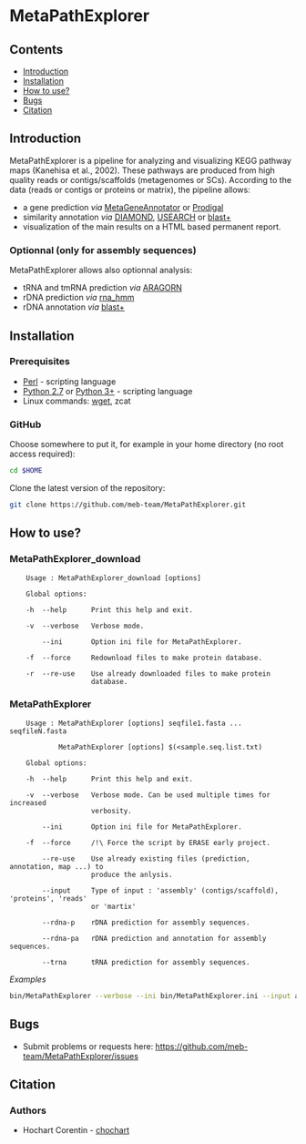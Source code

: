 # MetaPathExplorer

## Contents 

* [Introduction](https://github.com/meb-team/MetaPathExplorer/blob/master/README.md#introduction)
* [Installation](https://github.com/meb-team/MetaPathExplorer/blob/master/README.md#installation)
* [How to use?](https://github.com/meb-team/MetaPathExplorer/blob/master/README.md#how-to-use)
* [Bugs](https://github.com/meb-team/MetaPathExplorer/blob/master/README.md#bugs)
* [Citation](https://github.com/meb-team/MetaPathExplorer/blob/master/README.md#citation)

## Introduction

MetaPathExplorer is a pipeline for analyzing and visualizing KEGG pathway maps (Kanehisa et al., 2002). These pathways are produced from high quality reads or contigs/scaffolds (metagenomes or SCs). 
According to the data (reads or contigs or proteins or matrix), the pipeline allows:
* a gene prediction _via_ [MetaGeneAnnotator](https://academic.oup.com/dnaresearch/article/15/6/387/512877/MetaGeneAnnotator-Detecting-Species-Specific) or [Prodigal](https://github.com/hyattpd/Prodigal)
* similarity annotation _via_ [DIAMOND](https://github.com/bbuchfink/diamond), [USEARCH](http://www.drive5.com/usearch/) or [blast+](https://blast.ncbi.nlm.nih.gov/Blast.cgi?PAGE_TYPE=BlastDocs&DOC_TYPE=Download)
* visualization of the main results on a HTML based permanent report.

### Optionnal (only for assembly sequences)
MetaPathExplorer allows also optionnal analysis:
* tRNA and tmRNA prediction _via_ [ARAGORN](http://mbio-serv2.mbioekol.lu.se/ARAGORN/)
* rDNA prediction _via_ [rna_hmm]()
* rDNA annotation _via_ [blast+](https://blast.ncbi.nlm.nih.gov/Blast.cgi?PAGE_TYPE=BlastDocs&DOC_TYPE=Download)


## Installation 

### Prerequisites

 * [Perl](https://www.perl.org/) - scripting language
 * [Python 2.7](https://www.python.org/download/releases/2.7/) or [Python 3+](https://www.python.org/download/releases/3.0/) - scripting language
 * Linux commands: [wget](https://www.gnu.org/software/wget/), zcat

### GitHub

Choose somewhere to put it, for example in your home directory (no root access required):

```bash
cd $HOME
```

Clone the latest version of the repository:

```bash
git clone https://github.com/meb-team/MetaPathExplorer.git
```

## How to use? 

### MetaPathExplorer_download

```
    Usage : MetaPathExplorer_download [options] 
    
    Global options:

    -h	--help		Print this help and exit.

    -v	--verbose	Verbose mode.

        --ini 		Option ini file for MetaPathExplorer.

    -f	--force		Redownload files to make protein database. 
    
    -r	--re-use	Use already downloaded files to make protein 
                    database. 

```


### MetaPathExplorer

```
    Usage : MetaPathExplorer [options] seqfile1.fasta ... seqfileN.fasta
    
            MetaPathExplorer [options] $(<sample.seq.list.txt) 

    Global options:

    -h	--help		Print this help and exit.

    -v	--verbose	Verbose mode. Can be used multiple times for increased
                    verbosity.

        --ini       Option ini file for MetaPathExplorer.

    -f	--force     /!\ Force the script by ERASE early project. 
    
        --re-use	Use already existing files (prediction, annotation, map ...) to
                    produce the anlysis.
                
        --input     Type of input : 'assembly' (contigs/scaffold), 'proteins', 'reads'
                    or 'martix'

        --rdna-p    rDNA prediction for assembly sequences.

        --rdna-pa   rDNA prediction and annotation for assembly sequences. 

        --trna      tRNA prediction for assembly sequences.            
```

_Examples_

```bash
bin/MetaPathExplorer --verbose --ini bin/MetaPathExplorer.ini --input assembly --rdna-p --trna $(< example.files.lst)

``` 


## Bugs

* Submit problems or requests here: https://github.com/meb-team/MetaPathExplorer/issues


## Citation

### Authors
* Hochart Corentin - [chochart](https://github.com/chochart)

